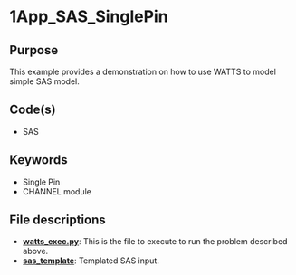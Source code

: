 # 1App_SAS_SinglePin

## Purpose

This example provides a demonstration on how to use WATTS to model simple SAS model.

## Code(s)
 
- SAS

## Keywords
 
- Single Pin
- CHANNEL module

## File descriptions

- [__watts_exec.py__](watts_exec.py): This is the file to execute to run the problem described above.
- [__sas_template__](sas_template): Templated SAS input.
